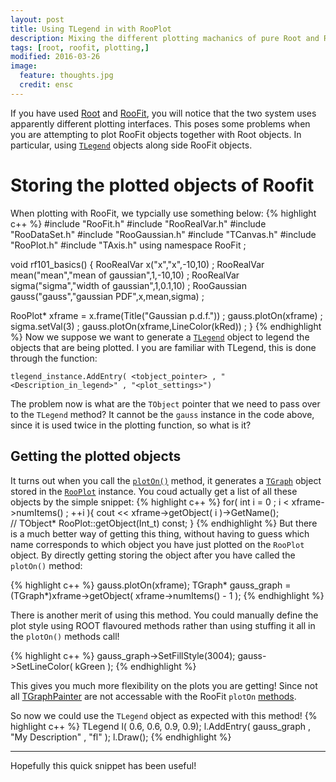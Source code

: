 ```yaml
---
layout: post
title: Using TLegend in with RooPlot
description: Mixing the different plotting machanics of pure Root and RooFit
tags: [root, roofit, plotting,]
modified: 2016-03-26
image:
  feature: thoughts.jpg
  credit: ensc
---
```


If you have used [Root](https://root.cern.ch/) and [RooFit](https://root.cern.ch/roofit), you will notice that the two system uses apparently different plotting interfaces. This poses some problems when you are attempting to plot RooFit objects together with Root objects. In particular, using [`TLegend`](https://root.cern.ch/doc/master/classTLegend.html) objects along side RooFit objects.

# Storing the plotted objects of Roofit
When plotting with RooFit, we typcially use something below:
{% highlight c++ %}
#include "RooFit.h"
#include "RooRealVar.h"
#include "RooDataSet.h"
#include "RooGaussian.h"
#include "TCanvas.h"
#include "RooPlot.h"
#include "TAxis.h"
using namespace RooFit ;

void rf101_basics()
{
  RooRealVar x("x","x",-10,10) ;
  RooRealVar mean("mean","mean of gaussian",1,-10,10) ;
  RooRealVar sigma("sigma","width of gaussian",1,0.1,10) ;
  RooGaussian gauss("gauss","gaussian PDF",x,mean,sigma) ;  

  RooPlot* xframe = x.frame(Title("Gaussian p.d.f.")) ;
  gauss.plotOn(xframe) ;
  sigma.setVal(3) ;
  gauss.plotOn(xframe,LineColor(kRed)) ;
}
{% endhighlight %}
Now we suppose we want to generate a [`TLegend`](https://root.cern.ch/doc/master/classTLegend.html) object to legend the objects that are being plotted.
I you are familiar with TLegend, this is done through the function:
```
tlegend_instance.AddEntry( <tobject_pointer> , "<Description_in_legend>" , "<plot_settings>")
```
The problem now is what are the `TObject` pointer that we need to pass over to the `TLegend` method? It cannot be the `gauss` instance in the code above, since it is used twice in the plotting function, so what is it?

## Getting the plotted objects
It turns out when you call the [`plotOn()`](https://root.cern.ch/doc/master/classRooAbsData.html#a41ef49f1f48f06ae9e5fd197c820aeb1) method, it generates a [`TGraph`](https://root.cern.ch/doc/master/classTGraph.html) object stored in the [`RooPlot`](https://root.cern.ch/doc/master/classRooPlot.html) instance. You coud actually get a list of all these objects by the simple snippet:
{% highlight c++ %}
for( int i = 0 ; i < xframe->numItems() ; ++i ){
   cout << xframe->getObject( i )->GetName();  
   // TObject* RooPlot::getObject(Int_t) const;
}
{% endhighlight %}
But there is a much better way of getting this thing, without having to guess which name corresponds to which object you have just plotted on the `RooPlot` object. By directly getting storing the object after you have called the `plotOn()` method:

{% highlight c++ %}
gauss.plotOn(xframe);
TGraph* gauss_graph = (TGraph*)xframe->getObject( xframe->numItems() - 1  );
{% endhighlight %}

There is another merit of using this method. You could manually define the plot style using ROOT flavoured methods rather than using stuffing it all in the `plotOn()` methods call!

{% highlight c++ %}
gauss_graph->SetFillStyle(3004);
gauss->SetLineColor( kGreen );
{% endhighlight %}

This gives you much more flexibility on the plots you are getting! Since not all [TGraphPainter](https://root.cern.ch/doc/master/classTGraphPainter.html) are not accessable with the RooFit `plotOn` [methods](https://root.cern.ch/doc/master/classRooAbsPdf.html#ae19cd5285edf475b744819b72d3ca517).

So now we could use the `TLegend` object as expected with this method!
{% highlight c++ %}
TLegend l( 0.6, 0.6, 0.9, 0.9);
l.AddEntry( gauss_graph , "My Description" , "fl" );
l.Draw();
{% endhighlight %}

----

Hopefully this quick snippet has been useful!
